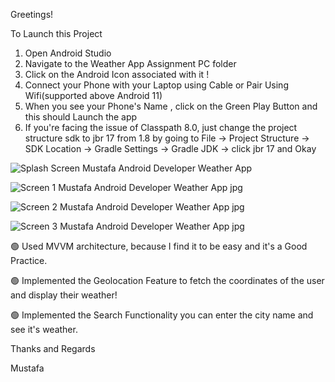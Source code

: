 Greetings!

To Launch this Project 

1) Open Android Studio
2) Navigate to the Weather App Assignment PC folder 
3) Click on the Android Icon associated with it !
4) Connect your Phone with your Laptop using Cable or Pair Using Wifi(supported above Android 11) 
5) When you see your Phone's Name , click on the Green Play Button and this should Launch the app
6) If you're facing the issue of Classpath 8.0, just change the project structure sdk to jbr 17 from 1.8 by going to File -> Project Structure -> 
SDK Location -> Gradle Settings -> Gradle JDK -> click jbr 17 and Okay

![Splash Screen Mustafa Android Developer Weather App ](https://github.com/mustafaali10/Weather-App/assets/94534652/edc7bda1-002d-4779-8950-718e87bd9bcd)


![Screen 1 Mustafa Android Developer Weather App  jpg](https://github.com/mustafaali10/Weather-App/assets/94534652/a326e8e4-d4ff-47a4-8ac2-8f4d8fdc5e82)

![Screen 2 Mustafa Android Developer Weather App  jpg](https://github.com/mustafaali10/Weather-App/assets/94534652/c9c93c55-587e-4d91-95d9-5bf8a62cfbb0)

![Screen 3 Mustafa Android Developer Weather App  jpg](https://github.com/mustafaali10/Weather-App/assets/94534652/6c49ce2e-3977-4773-adae-adbc550e6d3a)











 🟢 Used MVVM architecture, because I find it to be easy and it's a Good Practice.
 
 🟢 Implemented the Geolocation Feature to fetch the coordinates of the user
 and display their weather!

 🟢 Implemented the Search Functionality you can enter the city name and see it's weather.
 


Thanks and Regards

Mustafa
